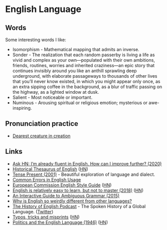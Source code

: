 # English Language

## Words

Some interesting words I like:

- Isomorphism - Mathematical mapping that admits an inverse.
- Sonder - The realization that each random passerby is living a life as vivid and complex as your own—populated with their own ambitions, friends, routines, worries and inherited craziness—an epic story that continues invisibly around you like an anthill sprawling deep underground, with elaborate passageways to thousands of other lives that you’ll never know existed, in which you might appear only once, as an extra sipping coffee in the background, as a blur of traffic passing on the highway, as a lighted window at dusk.
- Salient - Most noticeable or important.
- Numinous - Arousing spiritual or religious emotion; mysterious or awe-inspiring.

## Pronunciation practice

- [Dearest creature in creation](http://www.i18nguy.com/chaos.html)

## Links

- [Ask HN: I’m already fluent in English. How can I improve further? (2020)](https://news.ycombinator.com/item?id=23016268)
- [Historical Thesaurus of English](https://ht.ac.uk/) ([HN](https://news.ycombinator.com/item?id=24867054))
- [Tense Present (2001)](https://harpers.org/wp-content/uploads/HarpersMagazine-2001-04-0070913.pdf) - Beautiful exploration of language and dialect.
- [Common Errors in English Usage](https://brians.wsu.edu/common-errors/)
- [European Commission English Style Guide](https://ec.europa.eu/info/sites/info/files/styleguide_english_dgt_en.pdf) ([HN](https://news.ycombinator.com/item?id=26465586))
- [English is relatively easy to learn, but not to master (2018)](http://christopherwink.com/2018/11/05/english-easy-learn-john-mcwhorter-history-magnificent-bastard-tongue/) ([HN](https://news.ycombinator.com/item?id=26597578))
- [An Interactive Guide to Ambiguous Grammar (2015)](https://www.mcsweeneys.net/articles/an-interactive-guide-to-ambiguous-grammar)
- [Why is English so weirdly different from other languages?](https://aeon.co/essays/why-is-english-so-weirdly-different-from-other-languages)
- [The History of English Podcast](https://historyofenglishpodcast.com/) - The Spoken History of a Global Language. ([Twitter](https://twitter.com/englishhistpod))
- [Typos, tricks and misprints](https://aeon.co/essays/why-is-the-english-spelling-system-so-weird-and-inconsistent) ([HN](https://news.ycombinator.com/item?id=28018293))
- [Politics and the English Language (1946)](https://gutenberg.net.au/ebooks02/0200151h.html) ([HN](https://news.ycombinator.com/item?id=29031529))
